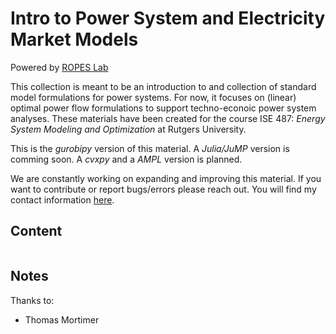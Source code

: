 # Intro to Power System and Electricity Market Models

Powered by [ROPES Lab](https://sites.rutgers.edu/ropes-lab/)

This collection is meant to be an introduction to and collection of standard model formulations for power systems. 
For now, it focuses on (linear) optimal power flow formulations to support techno-econoic power system analyses.
These materials have been created for the course ISE 487: *Energy System Modeling and Optimization* at Rutgers University. 

This is the *gurobipy* version of this material. A *Julia/JuMP* version is comming soon. A *cvxpy* and a *AMPL* version is planned.

We are constantly working on expanding and improving this material. If you want to contribute or report bugs/errors please reach out. You will find my contact information [here](https://sites.rutgers.edu/ropes-lab/).

## Content

```{tableofcontents}
```

## Notes

Thanks to:
- Thomas Mortimer